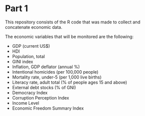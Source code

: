 # Part 1

This repository consists of the R code that was made to collect and concatenate economic data.

The economic variables that will be monitored are the following:

- GDP (current US$)
- HDI
- Population, total
- GINI index
- Inflation, GDP deflator (annual %)
- Intentional homicides (per 100,000 people)
- Mortality rate, under-5 (per 1,000 live births)
- Literacy rate, adult total (% of people ages 15 and above)
- External debt stocks (% of GNI)
- Democracy Index
- Corruption Perception Index
- Income Level
- Economic Freedom Summary Index
